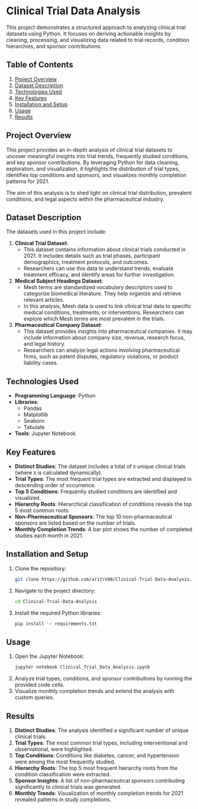 # Clinical Trial Data Analysis

This project demonstrates a structured approach to analyzing clinical trial datasets using Python. It focuses on deriving actionable insights by cleaning, processing, and visualizing data related to trial records, condition hierarchies, and sponsor contributions.

## Table of Contents
1. [Project Overview](#project-overview)
2. [Dataset Description](#dataset-description)
3. [Technologies Used](#technologies-used)
4. [Key Features](#key-features)
5. [Installation and Setup](#installation-and-setup)
6. [Usage](#usage)
7. [Results](#results)

## Project Overview
This project provides an in-depth analysis of clinical trial datasets to uncover meaningful insights into trial trends, frequently studied conditions, and key sponsor contributions. By leveraging Python for data cleaning, exploration, and visualization, it highlights the distribution of trial types, identifies top conditions and sponsors, and visualizes monthly completion patterns for 2021.

The aim of this analysis is to shed light on clinical trial distribution, prevalent conditions, and legal aspects within the pharmaceutical industry.

## Dataset Description
The datasets used in this project include:
1. **Clinical Trial Dataset**:
   - This dataset contains information about clinical trials conducted in 2021. It includes details such as trial phases, participant demographics, treatment protocols, and outcomes.
   - Researchers can use this data to understand trends, evaluate treatment efficacy, and identify areas for further investigation.
2. **Medical Subject Headings Dataset**:
   - Mesh terms are standardized vocabulary descriptors used to categorize biomedical literature. They help organize and retrieve relevant articles.
   - In this analysis, Mesh data is used to link clinical trial data to specific medical conditions, treatments, or interventions. Researchers can explore which Mesh terms are most prevalent in the trials.
3. **Pharmaceutical Company Dataset**:
   - This dataset provides insights into pharmaceutical companies. It may include information about company size, revenue, research focus, and legal history.
   - Researchers can analyze legal actions involving pharmaceutical firms, such as patent disputes, regulatory violations, or product liability cases.

## Technologies Used
- **Programming Language**: Python
- **Libraries**:
  - Pandas
  - Matplotlib
  - Seaborn
  - Tabulate
- **Tools**: Jupyter Notebook

## Key Features
- **Distinct Studies**: The dataset includes a total of `X` unique clinical trials (where `X` is calculated dynamically).
- **Trial Types**: The most frequent trial types are extracted and displayed in descending order of occurrence.
- **Top 5 Conditions**: Frequently studied conditions are identified and visualized.
- **Hierarchy Roots**: Hierarchical classification of conditions reveals the top 5 most common roots.
- **Non-Pharmaceutical Sponsors**: The top 10 non-pharmaceutical sponsors are listed based on the number of trials.
- **Monthly Completion Trends**: A bar plot shows the number of completed studies each month in 2021.

## Installation and Setup
1. Clone the repository:
   ```bash
   git clone https://github.com/aritro98/Clinical-Trial-Data-Analysis.git
   ```
2. Navigate to the project directory:
   ```bash
   cd Clinical-Trial-Data-Analysis
   ```
3. Install the required Python libraries:
   ```bash
   pip install -r requirements.txt
   ```

## Usage
1. Open the Jupyter Notebook:
   ```bash
   jupyter notebook Clinical_Trial_Data_Analysis.ipynb
   ```
2. Analyze trial types, conditions, and sponsor contributions by running the provided code cells.
3. Visualize monthly completion trends and extend the analysis with custom queries.

## Results
1. **Distinct Studies**: The analysis identified a significant number of unique clinical trials.
2. **Trial Types**: The most common trial types, including interventional and observational, were highlighted.
3. **Top Conditions**: Conditions like diabetes, cancer, and hypertension were among the most frequently studied.
4. **Hierarchy Roots**: The top 5 most frequent hierarchy roots from the condition classification were extracted.
5. **Sponsor Insights**: A list of non-pharmaceutical sponsors contributing significantly to clinical trials was generated.
6. **Monthly Trends**: Visualization of monthly completion trends for 2021 revealed patterns in study completions.
